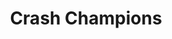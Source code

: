 ---
title: "Crash Champions"
url: /seattle/crash-champions-rainier-avenue-south/
shop: car repair
---